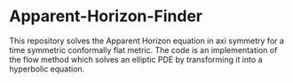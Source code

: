 # Apparent-Horizon-Finder
This repository solves the Apparent Horizon equation in axi symmetry for a time symmetric conformally flat metric.
The code is an implementation of the flow 
method which solves an elliptic PDE by transforming it into a hyperbolic equation.  